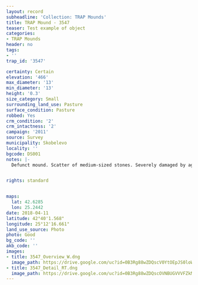 ```yaml
---
layout: record
subheadline: 'Collection: TRAP Mounds'
title: TRAP Mound - 3547
teaser: Test example of object
categories:
- TRAP Mounds
header: no
tags:
- ''
trap_id: '3547'

certainty: Certain
elevation: '466'
max_diameter: '13'
min_diameter: '13'
height: '0.3'
size_category: Small
surrounding_land_use: Pasture
surface_condition: Pasture
robbed: Yes
crm_condition: '2'
crm_intactness: '2'
campaign: '2011'
source: Survey
municipality: Skobelevo
locality: ''
bgcode: DS001
notes: |-
  Defunct mound. Scatter of medium-sized stones. Severely damaged by agricultural activity and looting.


rights: standard


maps:
  lat: 42.6285
  lon: 25.2442
date: 2018-04-11
latitude: 42°40'1.568"
longitude: 25°12'16.661"
land_use_source: Photo
photo: Good
bg_code: ''
akb_code: ''
images:
- title: 3547_Overview_W.dng
  image_path: https://drive.google.com/uc?id=0B3Rg88wZDQscV0YtOEpJS0loWkE
- title: 3547_Detail_RT.dng
  image_path: https://drive.google.com/uc?id=0B3Rg88wZDQscOVNBUGVVVFZkMlE
---
```

